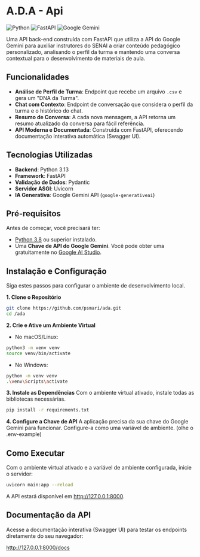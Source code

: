 # A.D.A - Api

![Python](https://img.shields.io/badge/Python-3.8+-blue.svg)
![FastAPI](https://img.shields.io/badge/FastAPI-0.100+-009485.svg)
![Google Gemini](https://img.shields.io/badge/Google-Gemini%20API-4285F4.svg)

Uma API back-end construída com FastAPI que utiliza a API do Google Gemini para auxiliar instrutores do SENAI a criar conteúdo pedagógico personalizado, analisando o perfil da turma e mantendo uma conversa contextual para o desenvolvimento de materiais de aula.

## Funcionalidades

-   **Análise de Perfil de Turma**: Endpoint que recebe um arquivo `.csv` e gera um "DNA da Turma".
-   **Chat com Contexto**: Endpoint de conversação que considera o perfil da turma e o histórico do chat.
-   **Resumo de Conversa**: A cada nova mensagem, a API retorna um resumo atualizado da conversa para fácil referência.
-   **API Moderna e Documentada**: Construída com FastAPI, oferecendo documentação interativa automática (Swagger UI).

## Tecnologias Utilizadas

-   **Backend**: Python 3.13
-   **Framework**: FastAPI
-   **Validação de Dados**: Pydantic
-   **Servidor ASGI**: Uvicorn
-   **IA Generativa**: Google Gemini API (`google-generativeai`)

## Pré-requisitos

Antes de começar, você precisará ter:
-   [Python 3.8](https://www.python.org/downloads/) ou superior instalado.
-   Uma **Chave de API do Google Gemini**. Você pode obter uma gratuitamente no [Google AI Studio](https://aistudio.google.com/).

## Instalação e Configuração

Siga estes passos para configurar o ambiente de desenvolvimento local.

**1. Clone o Repositório**
```bash
git clone https://github.com/psmari/ada.git
cd /ada
```

**2. Crie e Ative um Ambiente Virtual**
- No macOS/Linux:

```bash
python3 -m venv venv
source venv/bin/activate
```

- No Windows:

```bash
python -m venv venv
.\venv\Scripts\activate
```

**3. Instale as Dependências**
Com o ambiente virtual ativado, instale todas as bibliotecas necessárias.

```bash
pip install -r requirements.txt
```

**4. Configure a Chave de API**
A aplicação precisa da sua chave do Google Gemini para funcionar. Configure-a como uma variável de ambiente. (olhe o .env-example)

## Como Executar
Com o ambiente virtual ativado e a variável de ambiente configurada, inicie o servidor:

```bash
uvicorn main:app --reload
```

A API estará disponível em http://127.0.0.1:8000.

## Documentação da API

Acesse a documentação interativa (Swagger UI) para testar os endpoints diretamente do seu navegador:

http://127.0.0.1:8000/docs

